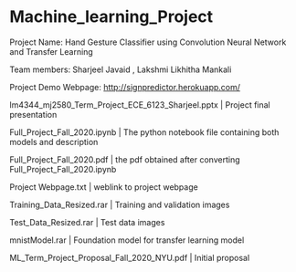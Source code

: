 # Machine_learning_Project

Project Name: Hand Gesture Classifier using Convolution Neural Network and Transfer Learning

Team members: Sharjeel Javaid , Lakshmi Likhitha Mankali

Project Demo Webpage: http://signpredictor.herokuapp.com/

lm4344_mj2580_Term_Project_ECE_6123_Sharjeel.pptx | Project final presentation

Full_Project_Fall_2020.ipynb | The python notebook file containing both models and description

Full_Project_Fall_2020.pdf | the pdf obtained after converting Full_Project_Fall_2020.ipynb

Project Webpage.txt | weblink to project webpage

Training_Data_Resized.rar | Training and validation images

Test_Data_Resized.rar | Test data images

mnistModel.rar | Foundation model for transfer learning model

ML_Term_Project_Proposal_Fall_2020_NYU.pdf | Initial proposal
